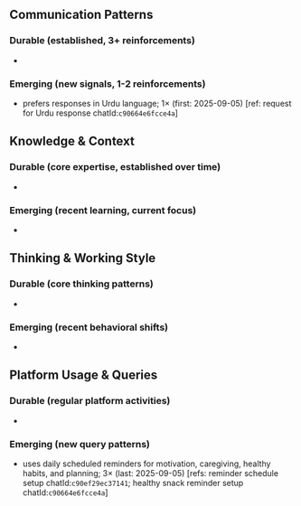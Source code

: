 ## Communication Patterns
### Durable (established, 3+ reinforcements)
- 

### Emerging (new signals, 1-2 reinforcements)
- prefers responses in Urdu language; 1× (first: 2025-09-05) [ref: request for Urdu response chatId:`c90664e6fcce4a`]

## Knowledge & Context
### Durable (core expertise, established over time)
- 

### Emerging (recent learning, current focus)
- 

## Thinking & Working Style
### Durable (core thinking patterns)
- 

### Emerging (recent behavioral shifts)
- 

## Platform Usage & Queries
### Durable (regular platform activities)
- 

### Emerging (new query patterns)
- uses daily scheduled reminders for motivation, caregiving, healthy habits, and planning; 3× (last: 2025-09-05) [refs: reminder schedule setup chatId:`c90ef29ec37141`; healthy snack reminder setup chatId:`c90664e6fcce4a`]
